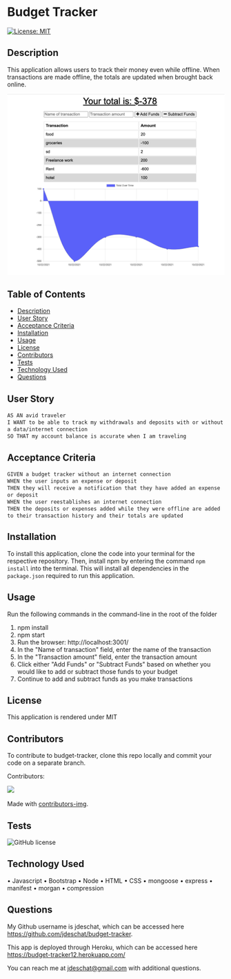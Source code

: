 # Budget Tracker

[![License: MIT](https://img.shields.io/badge/License-MIT-yellow.svg)](https://opensource.org/licenses/MIT)

## Description
This application allows users to track their money even while offline. When transactions are made offline, the totals are updated when brought back online.

![alt text](https://github.com/jdeschat/budget-tracker/blob/main/assets/img/budget-tracker.png)

## Table of Contents
- [Description](#description)
- [User Story](#user-story)
- [Acceptance Criteria](#acceptance-criteria)
- [Installation](#installation)
- [Usage](#usage)
- [License](#license)
- [Contributors](#contributors)
- [Tests](#tests)
- [Technology Used](#technology-used)
- [Questions](#questions)

## User Story
```
AS AN avid traveler
I WANT to be able to track my withdrawals and deposits with or without a data/internet connection
SO THAT my account balance is accurate when I am traveling 
```

## Acceptance Criteria
```
GIVEN a budget tracker without an internet connection
WHEN the user inputs an expense or deposit
THEN they will receive a notification that they have added an expense or deposit
WHEN the user reestablishes an internet connection
THEN the deposits or expenses added while they were offline are added to their transaction history and their totals are updated
```

## Installation

To install this application, clone the code into your terminal for the respective repository. Then, install npm by entering the command ```npm install```  into the terminal. This will install all dependencies in the ```package.json``` required to run this application.

## Usage
Run the following commands in the command-line in the root of the folder
1. npm install
2. npm start
3. Run the browser: http://localhost:3001/
4. In the "Name of transaction" field, enter the name of the transaction
5. In the "Transaction amount" field, enter the transaction amount
6. Click either "Add Funds" or "Subtract Funds" based on whether you would like to add or subtract those funds to your budget
7. Continue to add and subtract funds as you make transactions

## License
This application is rendered under MIT

## Contributors
To contribute to budget-tracker, clone this repo locally and commit your code on a separate branch.
  
Contributors:

<a href="https://github.com/jdeschat/budget-tracker/graphs/contributors">
  <img src="https://contrib.rocks/image?repo=jdeschat/budget-tracker" />
</a>

Made with [contributors-img](https://contrib.rocks).

## Tests
![GitHub license](https://img.shields.io/badge/test-100%25-success)

## Technology Used
•	Javascript
•	Bootstrap
•	Node
•	HTML 
•	CSS
•	mongoose
•	express
•	manifest
•	morgan
•	compression

## Questions
My Github username is jdeschat, which can be accessed here https://github.com/jdeschat/budget-tracker.

This app is deployed through Heroku, which can be accessed here https://budget-tracker12.herokuapp.com/

You can reach me at jdeschat@gmail.com with additional questions.
